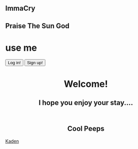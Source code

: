 ## ImmaCry                                                                                 
## Praise The Sun God 

# use me 
 <html>
    <button type="button">
        Log in!
    </button> 
        </html>
<html>
        <button type="button">
            Sign up!
    </button>
    </html>
<html>
 <center>
    <header>
        <h1> Welcome! </h1>
        <h2>I hope you enjoy your stay.... </h2>
    </header>
 </html>
 
## Cool Peeps ##
</center>
   <a href="https://immacry.github.io/Kaden/" title="Kaden">Kaden</a>
                
  

   

